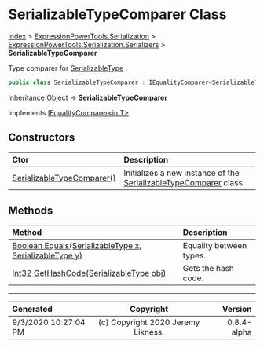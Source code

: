 ﻿# SerializableTypeComparer Class

[Index](../index.md) > [ExpressionPowerTools.Serialization](ExpressionPowerTools.Serialization.a.md) > [ExpressionPowerTools.Serialization.Serializers](ExpressionPowerTools.Serialization.Serializers.n.md) > **SerializableTypeComparer**

Type comparer for [SerializableType](ExpressionPowerTools.Serialization.Serializers.SerializableType.cs.md) .

```csharp
public class SerializableTypeComparer : IEqualityComparer<SerializableType>
```

Inheritance [Object](https://docs.microsoft.com/dotnet/api/system.object) → **SerializableTypeComparer**

Implements  [IEqualityComparer&lt;in T>](https://docs.microsoft.com/dotnet/api/system.collections.generic.iequalitycomparer-1) 

## Constructors

| Ctor | Description |
| :-- | :-- |
| [SerializableTypeComparer()](ExpressionPowerTools.Serialization.Serializers.SerializableTypeComparer.ctor.md#serializabletypecomparer) | Initializes a new instance of the [SerializableTypeComparer](ExpressionPowerTools.Serialization.Serializers.SerializableTypeComparer.cs.md) class. |
## Methods

| Method | Description |
| :-- | :-- |
| [Boolean Equals(SerializableType x, SerializableType y)](ExpressionPowerTools.Serialization.Serializers.SerializableTypeComparer.Equals.m.md) | Equality between types. |
| [Int32 GetHashCode(SerializableType obj)](ExpressionPowerTools.Serialization.Serializers.SerializableTypeComparer.GetHashCode.m.md) | Gets the hash code. |

---

| Generated | Copyright | Version |
| :-- | :-: | --: |
| 9/3/2020 10:27:04 PM | (c) Copyright 2020 Jeremy Likness. | 0.8.4-alpha |
